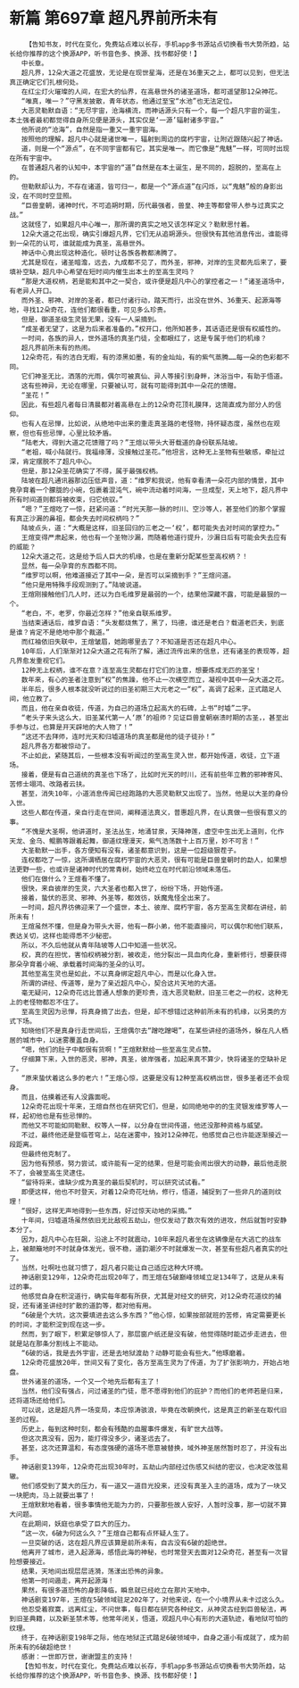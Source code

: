 # 新篇 第697章 超凡界前所未有
        【告知书友，时代在变化，免费站点难以长存，手机app多书源站点切换看书大势所趋，站长给你推荐的这个换源APP，听书音色多、换源、找书都好使！】
       中长章。
       超凡界，12朵大道之花盛放，无论是在现世星海，还是在36重天之上，都可以见到，但无法真正确定它们扎根何处。
       在红尘灯火璀璨的人间，在宏大的仙界，在高悬世外的诸圣道场，都可遥望那12朵神花。
       “唯真，唯一？”守黑发披散，青年状态，他通过至宝“水池”也无法定位。
       大恶灵勒默自语：“无尽宇宙，沧海横流，而神话源头只有一个，每一个超凡宇宙的诞生，本土强者最初都觉得自身所见便是源头，其实仅是‘一源’辐射诸多宇宙。”
       他所说的“沧海”，自然是指一重又一重宇宙海。
       按照他的理解，超凡中心就是诸世唯一，辐射到周边的腐朽宇宙，让附近跟随兴起了神话。
       道，则是一个“源点”，在不同宇宙都有它，其实是唯一。而它像是“鬼魅”一样，可同时出现在所有宇宙中。
       在普通超凡者的认知中，本宇宙的“道”自然是在本土诞生，是不同的，超脱的，至高在上的。
       但勒默却认为，不存在诸道，皆可归一，都是一个“源点道”在闪烁，以“鬼魅”般的身影出没，在不同时空显照。
       “巨兽皇朝，诸神时代，不可追朔时期，历代最强者，兽皇、神主等都曾带人参与过真实之战。”
       这就怪了，如果超凡中心唯一，那所谓的真实之地又该怎样定义？勒默思忖着。
       12朵大道之花出现，确实引爆超凡界，它们无从追朔源头。但很快有其他消息传出，谁能得到一朵花的认可，谁就能成为真圣，高悬世外。
       神话中心竟出现这种造化，顿时让各族各教都沸腾了。
       尤其是现在，诸圣暗澹，远去，九成都不见了，而外圣，邪神，对岸的生灵都先后来了，要填补空缺，超凡中心希望在短时间内催生出本土的至高生灵吗？
       “那是大道权柄，若是能和其中之一契合，或许便是超凡中心的掌控者之一！”诸圣道场中，有老异人开口。
       而外圣、邪神、对岸的圣者，都已付诸行动，踏天而行，出没在世外、36重天、起源海等地，寻找12朵奇花，连他们都很看重，可见多么珍贵。
       但是，御道圣级生灵皆无果，没有一人采摘到。
       “成圣者无望了，这是为后来者准备的。”权开口，他所知甚多，其话语还是很有权威性的。
       一时间，各族的异人，世外道场的真圣门徒，全都眼红了，这是专属于他们的机缘？
       超凡界前所未有的热闹。
       12朵奇花，有的洁白无暇，有的漆黑如墨，有的金灿灿，有的紫气蒸腾……每一朵的色彩都不同。
       它们神圣无比，洒落的光雨，偶尔可被真仙、异人等接引到身畔，沐浴当中，有助于悟道。
       这有些神异，无论在哪里，只要被认可，就有可能得到其中一朵花的馈赠。
       “圣花！”
       因此，有些超凡者每日清晨都对着高悬在上的12朵奇花顶礼膜拜，这简直成为部分人的信仰。
       也有人在忌惮，比如说，从绝地中出来的重走真圣路的老怪物，持怀疑态度，虽然也在观察，但也有些忌惮，心里比较矛盾。
       “陆老大，得到大道之花馈赠了吗？”王煊以带头大哥载道的身份联系陆坡。
       “老祖，喊小陆就行。我福缘薄，没接触过圣花。”他坦言，这种无上圣物有些敏感，牵扯过深，肯定摆脱不了超凡中心。
       但是，那12朵圣花确实了不得，属于最强权柄。
       陆坡在超凡通讯器那边压低声音，道：“维罗和我说，他有幸看清一朵花内部的情景，其中竟孕育着一个朦胧的小碗，包裹着混沌气，碗中流动着时间海，一旦成型，天上地下，超凡界中所有时间道则都将被收束，归它统驭。”
       “嗯？”王煊吃了一惊，赶紧问道：“时光天那一脉的时川、空沙等人，甚至他们的那个掌握有真正沙漏的鼻祖，都会失去时间权柄吗？”
       陆坡点头，道：“大概是这样，旧圣回归的三老之一‘权’，都可能失去对时间的掌控力。”
       王煊变得严肃起来，他也有一个圣物沙漏，而随着他道行提升，沙漏日后有可能会失去应有的威能？
       12朵大道之花，这是给予后人巨大的机缘，也是在重新分配某些至高权柄？！
       显然，每一朵孕育的东西都不同。
       “维罗可以啊，他难道接近了其中一朵，是否可以采摘到手？”王煊问道。
       “他只是用特殊手段观测到了。”陆坡说道。
       王煊刚接触他们几人时，还以为白毛维罗是最弱的一个，结果他深藏不露，可能是最狠的一个。
       “老白，不，老罗，你最近怎样？”他亲自联系维罗。
       当结束通话后，维罗自语：“头发都烧焦了，黑了，玛德，谁还是老白？载道老匹夫，到底是谁？肯定不是绝地中那个裁道。”
       而红袖依旧失联中，王煊皱眉，她跑哪里去了？不知道是否还在超凡中心。
       10年后，人们渐渐对12朵大道之花有所了解，通过流传出来的信息，还有诸圣的表现等，超凡界愈发重视它们。
       12种无上权柄，谁不在意？连至高生灵都在打它们的注意，想要炼成无匹的圣宝！
       数年来，有心的圣者注意到“权”的焦躁，他不止一次横空而立，凝视中其中一朵大道之花。
       半年后，很多人根本就没听说过的旧圣初期三大元老之一“权”，高调了起来，正式踏足人间，他立教了。
       而且，他在亲自收徒，传道，为自己的道场立起高大的石碑，上书“时墟”二字。
       “老头子来头这么大，旧圣某代第一人‘原’的祖师？见证巨兽皇朝崩溃时期的古圣，，甚至出手参与过，也算是开天辟地的大人物了！”
       “这还不去拜师，连时光天和归墟道场的真圣都是他的徒子徒孙！”
       超凡界各方都被惊动了。
       不止如此，紧随其后，一些根本没有听闻过的至高生灵入世，都开始传道，收徒，立下道场。
       接着，便是有自己道统的真圣也下场了，比如时光天的时川，还有前些年立教的邪神寄风、苦修士翊鸿、改路者云扶。
       甚至，消失10年，小道消息传闻已经跑路的大恶灵勒默又出现了。当然，他是以大圣的身份入世。
       这些人都在传道，亲自行走在世间，阐释道法真义，普惠超凡界，在认真做一些很有意义的事。
       “不愧是大圣啊，他讲道时，圣法丛生，地涌甘泉，天降神莲，虚空中生出无上道则，化作天龙、金乌、鲲鹏等跟着起舞，御道纹理漫天，紫气浩荡数十上百万里，妙不可言！”
       大圣勒默一出手，各方便知有没有，诸圣都意识到，这是一位超级狠茬子。
       连权都吃了一惊，这所谓栖居在腐朽宇宙的大恶灵，很有可能是巨兽皇朝时的勐人，如果想法更野一些，也或许是诸神时代的常青树，始终屹立在时代前沿领域未落伍。
       他们在做什么？王煊看不懂了。
       很快，来自彼岸的生灵，六大圣者也都入世了，纷纷下场，开始传道。
       接着，蛰伏的恶灵、邪神、外圣等，都效彷，妖魔鬼怪全出来了。
       一时间，超凡界彷佛迎来了一个盛世，本土、彼岸、腐朽宇宙，各方至高生灵都在讲经，前所未有！
       王煊虽然不懂，但是身为带头大哥，他有一群小弟，他不能直接问，可以偶尔和他们联系，表达关切，这样也能得悉不少秘密。
       所以，不久后他就从青年陆坡等人口中知道一些状况。
       权，真的在担忧，害怕权柄被分割，被收走，他分裂出一具血肉化身，重新修行，想要获得那朵孕育着小碗、承载着时间海的圣朵的认可。
       其他至高生灵也是如此，不以真身绑定超凡中心，而是以化身入世。
       所谓的讲经、传道等，是为了亲近超凡中心，契合这片天地的大道。
       毫无疑问，12朵奇花远比普通人想象的更珍贵，连大恶灵勒默，旧圣三老之一的权，这种无上的老怪物都忍不住了。
       至高生灵因为忌惮，将真身摘了出去，但是，却不想错过这种前所未有的机缘，以另类的方式下场。
       知晓他们不是真身行走世间后，王煊偶尔去“蹭吃蹭喝”，在某些讲经的道场外，躲在凡人栖居的城市中，以迷雾覆盖自身。
       “嗯，他们的肚子中都很有货啊！”王煊默默给一些至高生灵点赞。
       仔细算下来，入世的恶灵，邪神，真圣，彼岸强者，加起来真不算少，快将诸圣的空缺补足了。
       “原来蛰伏着这么多的老六！”王煊心惊，这要是没有12种至高权柄出世，很多圣者还不会现身。
       而且，估摸着还有人没露面呢。
       12朵奇花出现十年来，王煊自然也在研究它们，但是，如同绝地中的的生灵银发维罗等人一样，起初他也是有些忌惮的。
       而他又不可能如同勒默、权等人一样，以分身在世间传道，他还没那种资格与威望。
       不过，最终他还是登临苍穹上，站在迷雾中，独对12朵神花，他感觉自己也许能逐渐接近一段距离。
       但最终他克制了。
       因为他有预感，努力尝试，或许能有一定的结果，但是可能会闹出很大的动静，最后他走脱不了，会被至高生灵逮住。
       “留待将来，谁缺少成为真圣的最后契机时，可以研究试试看。”
       即便这样，他也不时登天，对着12朵奇花吐纳，修行，悟道，捕捉到了一些非凡的道则纹理！
       “很好，这样无声地得到一些东西，好过惊天动地的采摘。”
       十年间，归墟道场虽然依旧无比敌视五劫山，但仅发动了数次有效的进攻，然后就暂时安静本分了。
       因为，超凡中心在狂飙，沿途上不时就震动，10年来超凡者坐在这辆像是在大逃亡的战车上，被颠簸地时不时就身体发光，很不稳，道韵潮汐不时就爆发一次，甚至有些超凡者真实的吐了。
       当然，吐啊吐也就习惯了，超凡者只能让自己适应这种大环境。
       神话剧变129年，12朵奇花出现20年了，而王煊在5破巅峰领域立足134年了，这是从未有过的事。
       他感觉自身在积淀道行，确实每年都有所获，尤其是对经文的研究，对12朵奇花道纹的捕捉，还有诸圣讲经时扩散的道韵等，都对他有用。
       “6破是个大坑，这次要填进去这么多东西？”他心惊，如果按部就班的苦修，肯定需要更长的时间，才能积淀到现在这一步。
       然而，到了眼下，积累足够惊人了，那层窗户纸还是没有破，他觉得随时能迈步走进去，但就是站在那条分割线上不能动。
       “6破的话，我是去外宇宙，还是去地狱渡劫？动静可能会有些大。”他琢磨着。
       12朵奇花盛放20年，世间又有了变化，各方至高生灵为了传道，为了扩张影响力，开始占地盘。
       世外诸圣的道场，一个又一个地先后都有主了！
       当然，他们没有强占，问过诸圣的门徒，愿不愿得到他们的庇护？而他们的老师若是归来，还将道场还给他们。
       可以说，这是超凡界一场变局，本应惊涛骇浪，毕竟在改朝换代，这是真正的新圣在取代旧圣的过程。
       历史上，每到这种时刻，都会有残酷的血腥事件爆发，有旷世大战等。
       但这次真没有，因为，能打得没多少，诸圣远去了。
       甚至，这次还算温和，有态度强硬的道场不愿意被替换，域外神圣居然暂时忍了，并没有出手。
       神话剧变139年，12朵奇花出现30年时，五劫山内部经过伤感又纠结的密议，也决定改弦易辙。
       他们感受到了莫大的压力，有一道又一道目光投来，还没有真圣入主的道场，成为了一块又一块肥肉，马上就要出事了！
       王煊默默地看着，很多事情他无能为力的，只要那些故人安好，人暂时没事，那一切就不算大问题。
       在此期间，妖庭也承受了巨大的压力。
       “这一次，6破为何这么久？”王煊自己都有点怀疑人生了。
       一旦突破的话，这在超凡界应该算是前所未有，自古没有6破的超绝世。
       他离开了城市，进入起源海，感悟此海的神秘，也时常登天去面对12朵奇花，甚至有一次冒险想要接近。
       结果，天地间出现层层涟漪，荡漾出恐怖的异象。
       他第一时间遁走，离开起源海！
       果然，有很多道恐怖的身影降临，瞬息就已经屹立在那片天地中。
       神话剧变197年，王煊在5破领域驻足202年了，对他来说，在一个小境界从未卡过这么久。
       他忍受着寂寞，远离红尘，不问世事，每日都在研究各种经文，从神灵古经到巨兽秘法，再到旧圣典籍，以及新圣禁术等，他常年闭关，悟道，观超凡中心有形的大道轨迹，看地狱可怕的纹理。
       终于，在神话剧变198年之际，他在地狱正式踏足6破领域中，自身之道小有成就了，成为前所未有的6破超绝世！
       感谢：一世即万世，谢谢盟主的支持！
       【告知书友，时代在变化，免费站点难以长存，手机app多书源站点切换看书大势所趋，站长给你推荐的这个换源APP，听书音色多、换源、找书都好使！】